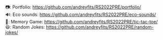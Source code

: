 📷: Portfolio: https://github.com/andreyfits/RS2022PRE/portfolio/  
🔊: Eco sounds: https://github.com/andreyfits/RS2022PRE/eco-sounds/<br>
🎲: Memory Game: https://github.com/andreyfits/RS2022PRE/tic-tac-toe/<br>
😆: Random Jokes: https://github.com/andreyfits/RS2022PRE/random-jokes/<br>
